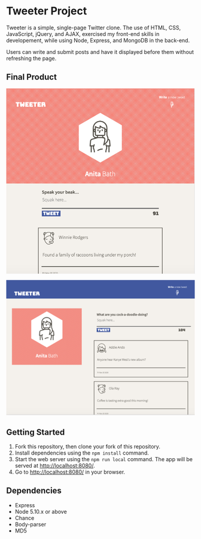 # Tweeter Project

Tweeter is a simple, single-page Twitter clone.
The use of HTML, CSS, JavaScript, jQuery, and AJAX, exercised my front-end skills in developement, while using Node, Express, and MongoDB in the back-end. 

Users can write and submit posts and have it displayed before them without refreshing the page. 

## Final Product

!["The product in width of 1024px"](https://github.com/samamoo/tweeter/blob/master/docs/tweeter-min-browser.png?raw=true)

!["The product in width greater than 1024px"](https://github.com/samamoo/tweeter/blob/master/docs/tweeter-desktop.png?raw=true)

## Getting Started

1. Fork this repository, then clone your fork of this repository.
2. Install dependencies using the `npm install` command.
3. Start the web server using the `npm run local` command. The app will be served at <http://localhost:8080/>.
4. Go to <http://localhost:8080/> in your browser.

## Dependencies

- Express
- Node 5.10.x or above
- Chance
- Body-parser
- MD5
